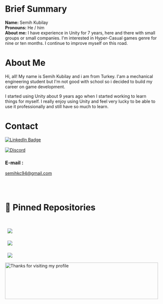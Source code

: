 # Brief Summary

**Name:** Semih Kubilay <br>
**Pronouns:** He / him <br>
**About me:** I have experience in Unity for 7 years, here and there with small groups or small companies. I'm interested in Hyper-Casual games genre for nine or ten months. I continue to improve myself on this road.

# About Me 
Hi, all!
My name is Semih Kubilay and i am from Turkey. I'am a mechanical engineering student but I'm not good with school so i decided to build my career on game development.

 I started using Unity about 9 years ago when I started working to learn things for myself. I really enjoy using Unity and feel very lucky to be able to use it professionally and still have so much to learn.

# Contact

[![LinkedIn Badge](https://img.shields.io/badge/LinkedIn-Profile-informational?style=flat&logo=linkedin&logoColor=white&color=0D76A8)](https://www.linkedin.com/in/semih-kubilay-çetin-2071851a5/)<br>
<br>
[![Discord](https://img.shields.io/discord/846407381919203369?label=Unity%20Kingdom&style=for-the-badge)](https://discord.gg//uaGvH6Jm3h)<br>
### E-mail : 
semihkc94@gmail.com

<br>
<br>

# 📌 Pinned Repositories
<br>
<a href="https://github.com/SemihKC94/Full-Mecanim-Ragdoll-System">
  <img align="center" style="margin:1rem 0.5rem" src="https://github-readme-stats.vercel.app/api/pin/?username=SemihKC94&repo=Full-Mecanim-Ragdoll-System&title_color=ffffff&text_color=c9cacc&icon_color=4AB197&bg_color=1A2B34" />
</a>

<br>

<a href="https://github.com/SemihKC94/Basic-Car-System">
  <img align="center" style="margin:0.5rem" src="https://github-readme-stats.vercel.app/api/pin/?username=SemihKC94&repo=Basic-Car-System&title_color=ffffff&text_color=c9cacc&icon_color=4AB197&bg_color=1A2B34" />
</a>

<br>
<a href="https://github.com/SemihKC94/Procedural-Chunk-Generator">
  <img align="center" style="margin:1rem 0.5rem" src="https://github-readme-stats.vercel.app/api/pin/?username=SemihKC94&repo=Procedural-Chunk-Generator&title_color=ffffff&text_color=c9cacc&icon_color=4AB197&bg_color=1A2B34" />
</a>

<br>


<img height="120" alt="Thanks for visiting my profile" width="100%" src="https://github.com/dibyendu415/dibyendu415/blob/master/marquee.svg" />
